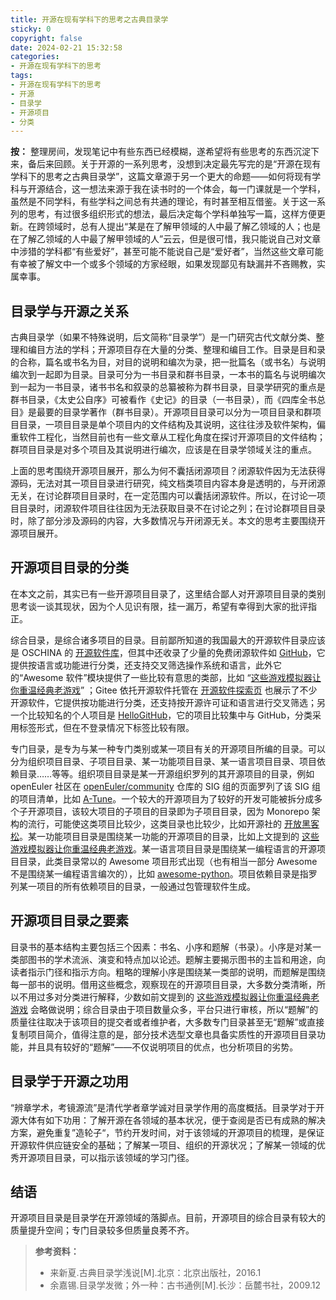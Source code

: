 ```yaml
---
title: 开源在现有学科下的思考之古典目录学
sticky: 0
copyright: false
date: 2024-02-21 15:32:58
categories:
- 开源在现有学科下的思考
tags:
- 开源在现有学科下的思考
- 开源
- 目录学
- 开源项目
- 分类
---
```


**按：** 整理房间，发现笔记中有些东西已经模糊，遂希望将有些思考的东西沉淀下来，备后来回顾。关于开源的一系列思考，没想到决定最先写完的是“开源在现有学科下的思考之古典目录学”，这篇文章源于另一个更大的命题——如何将现有学科与开源结合，这一想法来源于我在读书时的一个体会，每一门课就是一个学科，虽然是不同学科，有些学科之间总有共通的理论，有时甚至相互借鉴。关于这一系列的思考，有过很多组织形式的想法，最后决定每个学科单独写一篇，这样方便更新。在跨领域时，总有人提出“某是在了解甲领域的人中最了解乙领域的人；也是在了解乙领域的人中最了解甲领域的人”云云，但是很可惜，我只能说自己对文章中涉猎的学科都“有些爱好”，甚至可能不能说自己是“爱好者”，当然这些文章可能有幸被了解文中一个或多个领域的方家经眼，如果发现鄙见有缺漏并不吝赐教，实属幸事。

<!-- more -->

## 目录学与开源之关系

古典目录学（如果不特殊说明，后文简称“目录学”）是一门研究古代文献分类、整理和编目方法的学科；开源项目存在大量的分类、整理和编目工作。目录是目和录的合称，篇名或书名为目，对目的说明和编次为录，把一批篇名（或书名）与说明编次到一起即为目录。目录可分为一书目录和群书目录，一本书的篇名与说明编次到一起为一书目录，诸书书名和叙录的总纂被称为群书目录，目录学研究的重点是群书目录，《太史公自序》可被看作《史记》的目录（一书目录），而《四库全书总目》是最要的目录学著作（群书目录）。开源项目目录可以分为一项目目录和群项目目录，一项目目录是单个项目内的文件结构及其说明，这往往涉及软件架构，偏重软件工程化，当然目前也有一些文章从工程化角度在探讨开源项目的文件结构；群项目目录是对多个项目及其说明进行编次，应该是在目录学领域关注的重点。

上面的思考围绕开源项目展开，那么为何不囊括闭源项目？闭源软件因为无法获得源码，无法对其一项目目录进行研究，纯文档类项目内容本身是透明的，与开闭源无关，在讨论群项目目录时，在一定范围内可以囊括闭源软件。所以，在讨论一项目目录时，闭源软件项目往往因为无法获取目录不在讨论之列；在讨论群项目目录时，除了部分涉及源码的内容，大多数情况与开闭源无关。本文的思考主要围绕开源项目展开。

## 开源项目目录的分类

在本文之前，其实已有一些开源项目目录了，这里结合鄙人对开源项目目录的类别思考谈一谈其现状，因为个人见识有限，挂一漏万，希望有幸得到大家的批评指正。

综合目录，是综合诸多项目的目录。目前鄙所知道的我国最大的开源软件目录应该是 OSCHINA 的 [开源软件库][1]，但其中还收录了少量的免费闭源软件如 [GitHub][2]，它提供按语言或功能进行分类，还支持交叉筛选操作系统和语言，此外它的“Awesome 软件”模块提供了一些比较有意思的类部，比如 “[这些游戏模拟器让你重温经典老游戏][3]” ；Gitee 依托开源软件托管在 [开源软件探索页][4] 也展示了不少开源软件，它提供按功能进行分类，还支持按开源许可证和语言进行交叉筛选；另一个比较知名的个人项目是 [HelloGitHub][5]，它的项目比较集中与 GitHub，分类采用标签形式，但在不登录情况下标签比较有限。

专门目录，是专为与某一种专门类别或某一项目有关的开源项目所编的目录。可以分为组织项目目录、子项目目录、某一功能项目目录、某一语言项目目录、项目依赖目录……等等。组织项目目录是某一开源组织罗列的其开源项目的目录，例如 openEuler 社区在 [openEuler/community][8] 仓库的 SIG 组的页面罗列了该 SIG 组的项目清单，比如 [A-Tune][6]。一个较大的开源项目为了较好的开发可能被拆分成多个子开源项目，该较大项目的子项目的目录即为子项目目录，因为 Monorepo 架构的流行，可能使这类项目比较少，这类目录也比较少，比如开源社的 [开放黑客松][7]。某一功能项目目录是围绕某一功能的开源项目的目录，比如上文提到的 [这些游戏模拟器让你重温经典老游戏][3]。某一语言项目目录是围绕某一编程语言的开源项目目录，此类目录常以的 Awesome 项目形式出现（也有相当一部分 Awesome 不是围绕某一编程语言编次的），比如 [awesome-python][9]。项目依赖目录是指罗列某一项目的所有依赖项目的目录，一般通过包管理软件生成。

## 开源项目目录之要素

目录书的基本结构主要包括三个因素：书名、小序和题解（书录）。小序是对某一类部图书的学术流派、演变和特点加以论述。题解主要揭示图书的主旨和用途，向读者指示门径和指示方向。粗略的理解小序是围绕某一类部的说明，而题解是围绕每一部书的说明。借用这些概念，观察现在的开源项目目录，大多数分类清晰，所以不用过多对分类进行解释，少数如前文提到的 [这些游戏模拟器让你重温经典老游戏][3] 会略做说明；综合目录由于项目数量众多，平台只进行审核，所以“题解”的质量往往取决于该项目的提交者或者维护者，大多数专门目录甚至无“题解”或直接复制项目简介，值得注意的是，部分技术选型文章也具备实质性的开源项目目录功能，并且具有较好的“题解”——不仅说明项目的优点，也分析项目的劣势。

## 目录学于开源之功用

“辨章学术，考镜源流”是清代学者章学诚对目录学作用的高度概括。目录学对于开源大体有如下功用：了解开源在各领域的基本状况，便于查阅是否已有成熟的解决方案，避免重复”造轮子“，节约开发时间，对于该领域的开源项目的梳理，是保证开源软件供应链安全的基础；了解某一项目、组织的开源状况；了解某一领域的优秀开源项目目录，可以指示该领域的学习门径。

## 结语

开源项目目录是目录学在开源领域的落脚点。目前，开源项目的综合目录有较大的质量提升空间；专门目录较多但质量良莠不齐。

> **参考资料：**
> - 来新夏.古典目录学浅说[M].北京：北京出版社，2016.1
> - 余嘉锡.目录学发微；外一种：古书通例[M].长沙：岳麓书社，2009.12

[1]: https://www.oschina.net/project "OSCHINA 的开源软件库"
[2]: https://www.oschina.net/p/github "OSCHINA 的开源软件库收录的 GitHub 页面"
[3]: https://www.oschina.net/project/awesome?columnId=42 "这些游戏模拟器让你重温经典老游戏"
[4]: https://gitee.com/explore "Gitee 的开源软件探索页"
[5]: https://hellogithub.com/ "HelloGitHub"
[6]: https://gitee.com/openeuler/community/tree/master/sig/A-Tune "openEuler 社区的 A-Tune Sig 页"
[7]: https://kaiyuanshe.feishu.cn/wiki/UPrXwO0XailyQVkv4lGcED8inBe "开源社的开放黑客松项目介绍页"
[8]: https://gitee.com/openeuler/community "openEuler 社区的 openEuler/community 仓库"
[9]: https://github.com/vinta/awesome-python "awesome-python"

